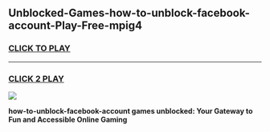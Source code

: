 
## Unblocked-Games-how-to-unblock-facebook-account-Play-Free-mpig4
<h3>
<a href="https://premium76.site?title=how-to-unblock-facebook-account&ref=21A">CLICK TO PLAY</a></h3>
<hr>

<h3>
<a href="https://premium76.site?title=how-to-unblock-facebook-account&ref=21A">CLICK 2 PLAY</a>
  
</h3>

<a href="https://premium76.site?title=how-to-unblock-facebook-account&ref=21A"><img src="https://clearcache.store/games.png"></a>


**how-to-unblock-facebook-account games unblocked: Your Gateway to Fun and Accessible Online Gaming**
